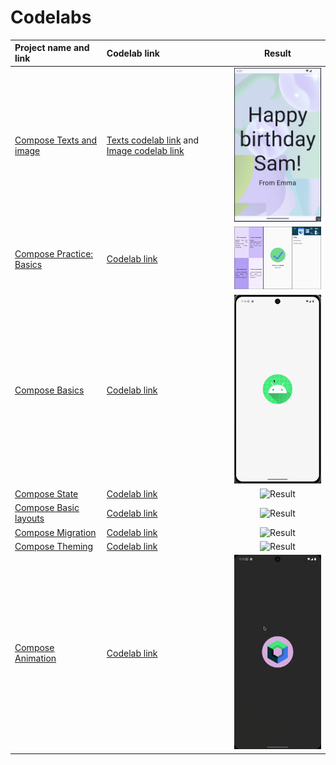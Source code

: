 # Codelabs

| Project name and link                              | Codelab link                                                                                                                                                                                                        |                                     Result                                      |
|:---------------------------------------------------|:--------------------------------------------------------------------------------------------------------------------------------------------------------------------------------------------------------------------|:-------------------------------------------------------------------------------:|
| [Compose Texts and image](Compose/Textswithimage)  | [Texts codelab link](https://developer.android.com/codelabs/basic-android-kotlin-compose-text-composables) and [Image codelab link](https://developer.android.com/codelabs/basic-android-kotlin-compose-add-images) | <img src="Compose/Textswithimage/result/result.png" alt="Result" width="200"/>  |
| [Compose Practice: Basics](Compose/Basicspractice) | [Codelab link](https://developer.android.com/codelabs/basic-android-kotlin-compose-composables-practice-problems)                                                                                                   | <img src="Compose/Basicspractice/result/result.png" alt="Result" width="200"/>  |
| [Compose Basics](Compose/Basics)                   | [Codelab link](https://developer.android.com/codelabs/jetpack-compose-basics)                                                                                                                                       |     <img src="Compose/Basics/result/result.gif" alt="Result" width="200"/>      |
| [Compose State](Compose/State)                     | [Codelab link](https://developer.android.com/codelabs/jetpack-compose-state)                                                                                                                                        |      <img src="Compose/State/result/result.gif" alt="Result" width="200"/>      |
| [Compose Basic layouts](<Compose/Basic layouts>)   | [Codelab link](https://developer.android.com/codelabs/jetpack-compose-layouts)                                                                                                                                      | <img src="Compose/Basic%20layouts/result/result.gif" alt="Result" width="200"/> |
| [Compose Migration](Compose/Migration)             | [Codelab link](https://developer.android.com/codelabs/jetpack-compose-migration)                                                                                                                                    |    <img src="Compose/Migration/result/result.gif" alt="Result" width="200"/>    |
| [Compose Theming](Compose/Theming)                 | [Codelab link](https://developer.android.com/codelabs/jetpack-compose-theming)                                                                                                                                      |     <img src="Compose/Theming/result/result.gif" alt="Result" width="200"/>     |
| [Compose Animation](Compose/Animation)             | [Codelab link](https://developer.android.com/codelabs/jetpack-compose-animation)                                                                                                                                    |    <img src="Compose/Animation/result/result.gif" alt="Result" width="200"/>    |
